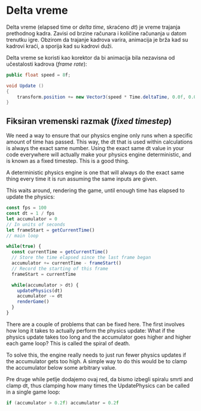 # Delta vreme

Delta vreme (elapsed time or *delta time*, skraćeno *dt*) je vreme trajanja prethodnog kadra. Zavisi od brzine računara i količine računanja u datom trenutku igre. Obzirom da trajanje kadrova varira, animacija je brža kad su kadrovi kraći, a sporija kad su kadrovi duži.

Delta vreme se koristi kao korektor da bi animacija bila nezavisna od učestalosti kadrova (*frame rate*):

```cs
public float speed = 8f;

void Update ()
{
    transform.position += new Vector3(speed * Time.deltaTime, 0.0f, 0.0f);
}
```

## Fiksiran vremenski razmak (*fixed timestep*)

We need a way to ensure that our physics engine only runs when a specific amount of time has passed. This way, the dt that is used within calculations is always the exact same number. Using the exact same dt value in your code everywhere will actually make your physics engine deterministic, and is known as a fixed timestep. This is a good thing.

A deterministic physics engine is one that will always do the exact same thing every time it is run assuming the same inputs are given.

This waits around, rendering the game, until enough time has elapsed to update the physics:
```js
const fps = 100
const dt = 1 / fps
let accumulator = 0
// In units of seconds
let frameStart = getCurrentTime()
// main loop

while(true) {
  const currentTime = getCurrentTime()
  // Store the time elapsed since the last frame began
  accumulator += currentTime - frameStart()
  // Record the starting of this frame
  frameStart = currentTime

  while(accumulator > dt) {
    updatePhysics(dt)
    accumulator -= dt
    renderGame()      
  }
}
```

There are a couple of problems that can be fixed here. The first involves how long it takes to actually perform the physics update: What if the physics update takes too long and the accumulator goes higher and higher each game loop? This is called the spiral of death.

To solve this, the engine really needs to just run fewer physics updates if the accumulator gets too high. A simple way to do this would be to clamp the accumulator below some arbitrary value.

Pre druge while petlje dodajemo ovaj red, da bismo izbegli spiralu smrti and clamp dt, thus clamping how many times the UpdatePhysics can be called in a single game loop:
```c
if (accumulator > 0.2f) accumulator = 0.2f
```
